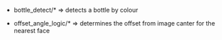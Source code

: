 - bottle_detect/* => detects a bottle by colour

- offset_angle_logic/* => determines the offset from image canter for the nearest face
